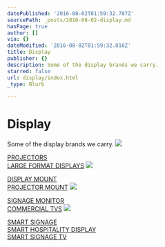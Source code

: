 ```yaml
---
datePublished: '2016-08-02T01:59:32.787Z'
sourcePath: _posts/2016-08-02-display.md
hasPage: true
author: []
via: {}
dateModified: '2016-08-02T01:59:32.016Z'
title: Display
publisher: {}
description: Some of the display brands we carry.
starred: false
url: display/index.html
_type: Blurb

---
```

# Display

Some of the display brands we carry.
![](https://the-grid-user-content.s3-us-west-2.amazonaws.com/27a730b4-3639-4e81-bea3-8b262f00789a.png)

[PROJECTORS][0]  
[LARGE FORMAT DISPLAYS][1]
![](https://the-grid-user-content.s3-us-west-2.amazonaws.com/32a0a51d-c9a4-4245-b72c-f4ee691298ab.png)

[DISPLAY MOUNT][2]  
[PROJECTOR MOUNT][3]
![](https://s3-us-west-2.amazonaws.com/the-grid-img/p/4e1890d7110361a5e456cf324e3cc1d3ba7277bd.png)

[SIGNAGE MONITOR][4]  
[COMMERCIAL TVS][5]
![](https://imgflo.herokuapp.com/graph/vahj1ThiexotieMo/7a484c2d2ac51902e6f27fbc9befc8e4/croprotate.png?cropheight=98&cropwidth=300&degrees=0&input=https%3A%2F%2Fthe-grid-user-content.s3-us-west-2.amazonaws.com%2F0f302423-1249-492a-9cfa-40c66fb907e8.png&x=0&y=26)

[SMART SIGNAGE][6]  
[SMART HOSPITALITY DISPLAY][7]  
[SMART SIGNAGE TV][8]

[0]: http://sg.nec.com/en_SG/products/projectors/index.html
[1]: http://sg.nec.com/en_SG/products/monitors_and_displays/large-format-displays.html
[2]: https://www.peerless-av.com/en-us/professional/product_categories/display_mounts_and_tv_mounts
[3]: https://www.peerless-av.com/en-us/professional/product_categories/projector_mounts
[4]: http://www.lg.com/sg/signage-monitors
[5]: http://www.lg.com/sg/commercial-tvs
[6]: http://displaysolutions.samsung.com/products/lfdProducts/lineUp
[7]: http://displaysolutions.samsung.com/products/hdProducts/lineUp
[8]: http://displaysolutions.samsung.com/signagetv
